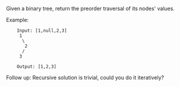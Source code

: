 Given a binary tree, return the preorder traversal of its nodes' values.

Example:

        Input: [1,null,2,3]
         1
          \
           2
          /
         3

        Output: [1,2,3]

Follow up: Recursive solution is trivial, could you do it iteratively?
